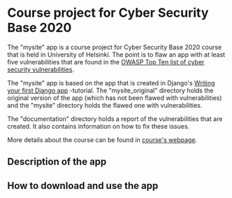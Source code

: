 # Course project for Cyber Security Base 2020

The "mysite" app is a course project for Cyber Security Base 2020 course that is held in University of Helsinki. The point is to flaw an app with at least five vulnerabilities that are found in the [OWASP Top Ten list of cyber security vulnerabilities](https://owasp.org/www-project-top-ten/).

The "mysite" app is based on the app that is created in Django's [Writing your first Django app](https://docs.djangoproject.com/en/3.1/intro/tutorial01/) -tutorial. The "mysite_original" directory holds the original version of the app (which has not been flawed with vulnerabilities) and the "mysite" directory holds the flawed one with vulnerabilities.

The "documentation" directory holds a report of the vulnerabilities that are created. It also contains information on how to fix these issues.

More details about the course can be found in [course's webpage](https://cybersecuritybase.mooc.fi/module-3.1).

## Description of the app

## How to download and use the app
